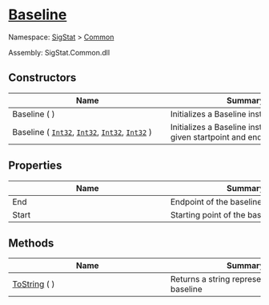 # [Baseline](./Baseline.md)

Namespace: [SigStat]() > [Common](./README.md)

Assembly: SigStat.Common.dll


## Constructors

| Name | Summary | 
| --- | --- | 
| Baseline (  )<div style="width: 300px">| Initializes a Baseline instance<div style="width: 300px">| <br>
| Baseline ( [`Int32`](https://docs.microsoft.com/en-us/dotnet/api/System.Int32), [`Int32`](https://docs.microsoft.com/en-us/dotnet/api/System.Int32), [`Int32`](https://docs.microsoft.com/en-us/dotnet/api/System.Int32), [`Int32`](https://docs.microsoft.com/en-us/dotnet/api/System.Int32) )<div style="width: 300px">| Initializes a Baseline instance with the given startpoint and endpoint<div style="width: 300px">| <br>


## Properties

| Name | Summary | 
| --- | --- | 
| End<div style="width: 300px">| Endpoint of the baseline<div style="width: 300px">| <br>
| Start<div style="width: 300px">| Starting point of the baseline<div style="width: 300px">| <br>


## Methods

| Name | Summary | 
| --- | --- | 
| [ToString](./Methods/Baseline-100663332.md) (  )<div style="width: 300px">| Returns a string representation of the baseline<div style="width: 300px">| <br>


